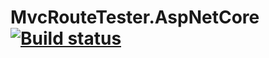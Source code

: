 # MvcRouteTester.AspNetCore [![Build status](https://ci.appveyor.com/api/projects/status/sot37agt946gbm93?svg=true)](https://ci.appveyor.com/project/nwendel/mvcroutetester-aspnetcore)
